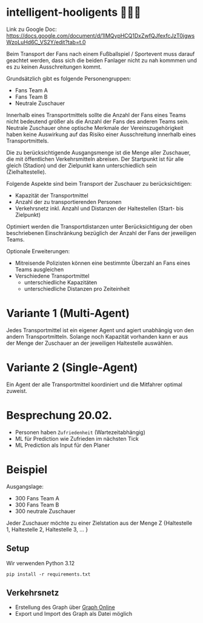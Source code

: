 # intelligent-hooligents 🕵🏻‍♂️

Link zu Google Doc: https://docs.google.com/document/d/1lMQypHCQ1DxZwfQJfexfcJzT0jgwsWzoLuHd6C_VS2Y/edit?tab=t.0

Beim Transport der Fans nach einem Fußballspiel / Sportevent muss darauf geachtet werden, dass sich die beiden Fanlager nicht zu nah kommmen und es zu keinen Ausschreitungen kommt. 

Grundsätzlich gibt es folgende Personengruppen:
- Fans Team A
- Fans Team B
- Neutrale Zuschauer

Innerhalb eines Transportmittels sollte die Anzahl der Fans eines Teams nicht bedeutend größer als die Anzahl der Fans des anderen Teams sein. Neutrale Zuschauer ohne optische Merkmale der Vereinszugehörigkeit haben keine Auswirkung auf das Risiko einer Ausschreitung innerhalb eines Transportmittels.

Die zu berücksichtigende Ausgangsmenge ist die Menge aller Zuschauer, die mit öffentlichen Verkehrsmitteln abreisen. Der Startpunkt ist für alle gleich (Stadion) und der Zielpunkt kann unterschiedlich sein (Zielhaltestelle).

Folgende Aspekte sind beim Transport der Zuschauer zu berücksichtigen:
- Kapazität der Transportmittel
- Anzahl der zu transportierenden Personen
- Verkehrsnetz inkl. Anzahl und Distanzen der Haltestellen (Start- bis Zielpunkt)

Optimiert werden die Transportdistanzen unter Berücksichtigung der oben beschriebenen Einschränkung bezüglich der Anzahl der Fans der jeweiligen Teams.

Optionale Erweiterungen:
- Mitreisende Polizisten können eine bestimmte Überzahl an Fans eines Teams ausgleichen
- Verschiedene Transportmittel
   - unterschiedliche Kapazitäten
   - unterschiedliche Distanzen pro Zeiteinheit


# Variante 1 (Multi-Agent)
Jedes Transportmittel ist ein eigener Agent und agiert unabhängig von den andern Transportmitteln. Solange noch Kapazität vorhanden kann er aus der Menge der Zuschauer an der jeweiligen Haltestelle auswählen.

# Variante 2 (Single-Agent)
Ein Agent der alle Transportmittel koordiniert und die Mitfahrer optimal zuweist.

# Besprechung 20.02.
- Personen haben `Zufriedenheit` (Wartezeitabhängig)
- ML für Prediction wie Zufrieden im nächsten Tick
- ML Prediction als Input für den Planer


# Beispiel
Ausgangslage:
- 300 Fans Team A
- 300 Fans Team B
- 300 neutrale Zuschauer

Jeder Zuschauer möchte zu einer Zielstation aus der Menge Z {Haltestelle 1, Haltestelle 2, Haltestelle 3, ... }


## Setup
Wir verwenden Python 3.12

`pip install -r requirements.txt`

## Verkehrsnetz

- Erstellung des Graph über [Graph Online](https://graphonline.top/de/)
- Export und Import des Graph als Datei möglich
